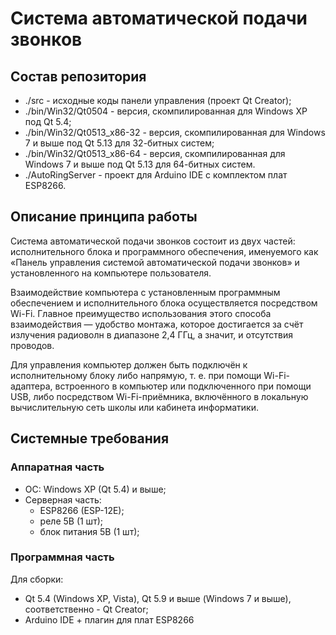 # Система автоматической подачи звонков

## Состав репозитория

 -  ./src - исходные коды панели управления (проект Qt Creator);
 -  ./bin/Win32/Qt0504 - версия, скомпилированная для Windows XP под Qt 5.4;
 -  ./bin/Win32/Qt0513_x86-32 - версия, скомпилированная для Windows 7 и выше
    под Qt 5.13 для 32-битных систем;
 -  ./bin/Win32/Qt0513_x86-64 - версия, скомпилированная для Windows 7 и выше
    под Qt 5.13 для 64-битных систем.
 -  ./AutoRingServer - проект для Arduino IDE с комплектом плат ESP8266.

## Описание принципа работы

Система автоматической подачи звонков состоит из двух частей: исполнительного блока и программного обеспечения, именуемого как  «Панель управления системой автоматической подачи звонков» и установленного на компьютере пользователя.

Взаимодействие компьютера с установленным программным обеспечением и исполнительного блока осуществляется посредством Wi-Fi. Главное преимущество использования этого способа взаимодействия — удобство монтажа, которое достигается за счёт излучения радиоволн в диапазоне 2,4 ГГц, а значит, и отсутствия проводов.

Для управления компьютер должен быть подключён к исполнительному блоку либо напрямую, т. е. при помощи Wi-Fi-адаптера, встроенного в компьютер или подключенного при помощи USB, либо посредством Wi-Fi-приёмника, включённого в локальную вычислительную сеть школы или кабинета информатики.

## Системные требования

### Аппаратная часть

 - ОС: Windows XP (Qt 5.4) и выше;
 - Серверная часть: 
   + ESP8266 (ESP-12E);
   + реле 5В (1 шт);
   + блок питания 5В (1 шт);

### Программная часть

Для сборки:

- Qt 5.4 (Windows XP, Vista), Qt 5.9 и выше (Windows 7 и выше), соответственно - Qt Creator;
- Arduino IDE + плагин для плат ESP8266
